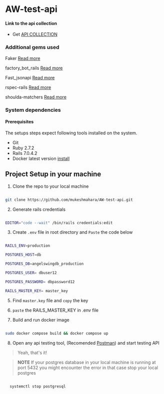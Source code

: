 # AW-test-api

#### Link to the api collection 

- Get [API COLLECTION](https://elements.getpostman.com/redirect?entityId=9462682-eea4feb6-7937-4b89-a8e7-9c409b4026ac&entityType=collection)


### Additional gems used

Faker [Read more](https://github.com/faker-ruby/faker)

factory_bot_rails [Read more](https://github.com/thoughtbot/factory_bot_rails)

Fast_jsonapi [Read more](https://github.com/jsonapi-serializer/jsonapi-serializer)

rspec-rails [Read more](https://github.com/rspec/rspec-rails)

shoulda-matchers [Read more](https://github.com/thoughtbot/shoulda-matchers)

### System dependencies

#### Prerequisites

  The setups steps expect following tools installed on the system.

  * Git
  * Ruby 2.7.2
  * Rails 7.0.4.2
  * Docker latest version [install](https://docs.docker.com/engine/install/ubuntu/)


## Project Setup in your machine

1. Clone the repo to your local machine

```sh

git clone https://github.com/mukeshmahara/AW-test-api.git

```

2. Generate rails credentials 

```sh

EDITOR="code --wait" /bin/rails credentials:edit

```
3. Create `.env` file in root directory and `Paste` the code below

```sh

RAILS_ENV=production

POSTGRES_HOST=db

POSTGRES_DB=angelswingdb_production

POSTGRES_USER= dbuser12

POSTGRES_PASSWORD= dbpassword12

RAILS_MASTER_KEY= master_key

```
5. Find `master.key` file and `copy` the key

6. `paste` the RAILS_MASTER_KEY in .env file

7. Build and run docker image

```sh

sudo docker compose build && docker compose up

```
8. Open  any api testing tool, (Recomended [Postman](https://www.postman.com/downloads/)) and start testing API

> Yeah, that's it!

> **NOTE** 
>If your postgres database in your local machine is running at port 5432 you might encounter the error in that case stop your local postgres

```sh 

  systemctl stop postgresql
  
```

